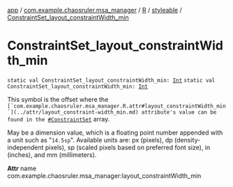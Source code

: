 [app](../../../index.md) / [com.example.chaosruler.msa_manager](../../index.md) / [R](../index.md) / [styleable](index.md) / [ConstraintSet_layout_constraintWidth_min](.)

# ConstraintSet_layout_constraintWidth_min

`static val ConstraintSet_layout_constraintWidth_min: `[`Int`](https://kotlinlang.org/api/latest/jvm/stdlib/kotlin/-int/index.html)
`static val ConstraintSet_layout_constraintWidth_min: `[`Int`](https://kotlinlang.org/api/latest/jvm/stdlib/kotlin/-int/index.html)

This symbol is the offset where the ``[`com.example.chaosruler.msa_manager.R.attr#layout_constraintWidth_min`](../attr/layout_constraint-width_min.md) attribute's value can be found in the ``[`#ConstraintSet`](-constraint-set.md) array.

May be a dimension value, which is a floating point number appended with a unit such as "`14.5sp`". Available units are: px (pixels), dp (density-independent pixels), sp (scaled pixels based on preferred font size), in (inches), and mm (millimeters).

**Attr**
name com.example.chaosruler.msa_manager:layout_constraintWidth_min

